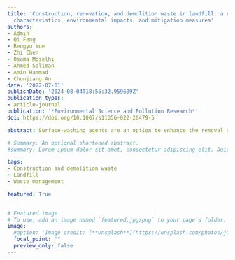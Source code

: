 ```yaml
---
title: 'Construction, renovation, and demolition waste in landfill: a review of waste
  characteristics, environmental impacts, and mitigation measures'
authors:
- Admin
- Qi Feng
- Rengyu Yue
- Zhi Chen
- Osama Moselhi
- Ahmed Soliman
- Amin Hammad
- Chunjiang An
date: '2022-07-01'
publishDate: '2024-08-04T18:55:32.959609Z'
publication_types:
- article-journal
publication: '*Environmental Science and Pollution Research*'
doi: https://doi.org/10.1007/s11356-022-20479-5

abstract: Surface-washing agents are an option to enhance the removal of oil spilled or stranded on shorelines. The use of nanocellulose-based nanofluid as a surface-washing agent was studied by investigating its reactivity and effectiveness. Salinity was found to be the most influencial factor to facilitate oil removal with the nanofluids. Cations from salt can promote the adsorption of nanocellulose on the oil/water interface by reducing the surface charges. The experimental results revealed the nanocellulose could be effective at low concentrations but an excess of nanocellulose hindered oil removal due to an increase in fluid viscosity. A miscibility model was applied to verify this finding in a thermodynamics context. The biotoxicity tests showed that nanocellulose-based nanofluid did not have negative effects on algae growth and introducing nanocellulose into an oiled culture medium can actually mitigate the toxicity of the oil on algae. A comparison in removal efficiency with other surfactants demonstrated the potential value for shoreline cleanup due to the superior effectiveness of nanocellulose-based nanofluids. Overall, a nanocellulose has a high potential for application as a surface-washing agent for shoreline cleanup due to the low cost, low toxicity, and high efficiency.

# Summary. An optional shortened abstract.
#summary: Lorem ipsum dolor sit amet, consectetur adipiscing elit. Duis posuere tellus ac convallis placerat. Proin tincidunt magna sed ex sollicitudin condimentum.

tags:
- Construction and demolition waste
- Landfill
- Waste management

featured: True

  
# Featured image
# To use, add an image named `featured.jpg/png` to your page's folder. 
image:
  #aption: 'Image credit: [**Unsplash**](https://unsplash.com/photos/jdD8gXaTZsc)'
  focal_point: ""
  preview_only: false
---
```

